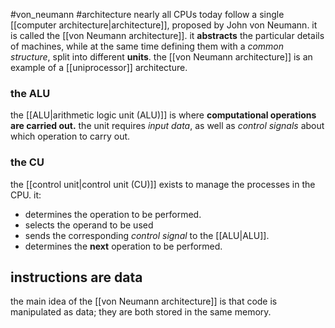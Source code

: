 #von_neumann #architecture 
nearly all CPUs today follow a single [[computer architecture|architecture]], proposed by John von Neumann.
it is called the [[von Neumann architecture]].
it **abstracts** the particular details of machines, while at the same time defining them with a *common structure*, split into different **units**.
the [[von Neumann architecture]] is an example of a [[uniprocessor]] architecture.
### the ALU
the [[ALU|arithmetic logic unit (ALU)]] is where **computational operations are carried out.** the unit requires *input data*, as well as *control signals* about which operation to carry out.
### the CU
the [[control unit|control unit (CU)]] exists to manage the processes in the CPU. 
it:
+ determines the operation to be performed.
+ selects the operand to be used
+ sends the corresponding *control signal* to the [[ALU|ALU]].
+ determines the **next** operation to be performed.
## instructions are data
the main idea of the [[von Neumann architecture]] is that code is manipulated as data; they are both stored in the same memory.